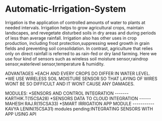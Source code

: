 # Automatic-Irrigation-System
Irrigation is the application of controlled amounts of water to plants at needed intervals. Irrigation helps to grow agricultural crops, maintain landscapes, and revegetate disturbed soils in dry areas and during periods of less than average rainfall. Irrigation also has other uses in crop production, including frost protection,suppressing weed growth in grain fields and preventing soil consolidation. In contrast, agriculture that relies only on direct rainfall is referred to as rain-fed or dry land farming.
Here we use four kind of sensors such as wireless soil moisture sensor,raindrop sensor,waterlevel sensor,temperature & humidity.

ADVANTAGES
*EACH AND EVERY CROPS DO DIFFER IN WATER LEVEL.
*WE USE WIRELESS SOIL MOISTURE SENSOR SO THAT LAYING OF WIRES WONT BE SO DIFFICULT AND IT WONT CAUSE ANY DAMAGES.


MODULES:
*SENSORS AND CONTROL INTEGRATION  -------KARTHIK.T(15CSA28)
*SENSORS DATA TO CLOUD INTEGRATION ------MAHESH RAJ.R(15CSA33)
*SMART IRRIGATION APP MODULE  -----------KAVYA LENIN(15CSA31)
modules pending:INTEGRATING SENSORS WITH APP USING API
